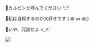 🎀カルビンと呼んでください ^_^!

🔪私は自殺するのが大好きです ( ꩜ ᯅ ꩜;)

🦷いや、冗談だよ >_<!
<p style><img src="https://i.pinimg.com/originals/5e/e0/63/5ee063619963820ad585a35a41e8c5f1.jpg" /></p>
